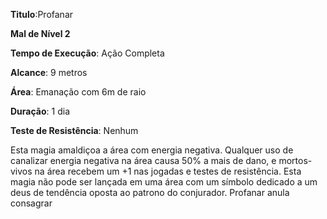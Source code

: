 **Titulo**:Profanar

**Mal de Nível 2**

**Tempo de Execução**: Ação Completa

**Alcance**: 9 metros

**Área**: Emanação com 6m de raio

**Duração**: 1 dia

**Teste de Resistência**: Nenhum

Esta magia amaldiçoa a área com energia negativa. Qualquer uso de canalizar energia negativa na área causa 50% a mais de dano, e mortos-vivos na área recebem um +1 nas jogadas e testes de resistência. Esta magia não pode ser lançada em uma área com um símbolo dedicado a um deus de tendência oposta ao patrono do conjurador.
Profanar anula consagrar

